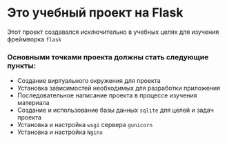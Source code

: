 # Это учебный проект на Flask
Этот проект создавался исключительно в учебных целях для изучения фреймворка `flask`
### Основными точками проекта должны стать следующие пункты:
  * Создание виртуального окружения для проекта
  * Установка зависимостей необходимых для разработки приложения 
  * Последовательное написание проекта в процессе изучения материала
  * Создание и использование базы данных `sqlite` для целей и задач проекта
  * Установка и настройка `wsgi` сервера `gunicorn`
  * Установка и настройка `Nginx`
